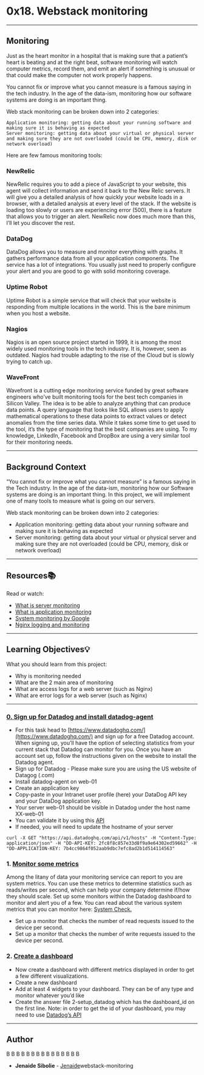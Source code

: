 # 0x18. Webstack monitoring

---
## Monitoring


Just as the heart monitor in a hospital that is making sure that a patient’s heart is beating and at the right beat, software monitoring will watch computer metrics, record them, and emit an alert if something is unusual or that could make the computer not work properly happens.

You cannot fix or improve what you cannot measure is a famous saying in the tech industry. In the age of the data-ism, monitoring how our software systems are doing is an important thing.

Web stack monitoring can be broken down into 2 categories:

    Application monitoring: getting data about your running software and making sure it is behaving as expected
    Server monitoring: getting data about your virtual or physical server and making sure they are not overloaded (could be CPU, memory, disk or network overload)

Here are few famous monitoring tools:

### NewRelic

NewRelic requires you to add a piece of JavaScript to your website, this agent will collect information and send it back to the New Relic servers. It will give you a detailed analysis of how quickly your website loads in a browser, with a detailed analysis at every level of the stack. If the website is loading too slowly or users are experiencing error (500), there is a feature that allows you to trigger an alert. NewRelic now does much more than this, I’ll let you discover the rest.

### DataDog

DataDog allows you to measure and monitor everything with graphs. It gathers performance data from all your application components. The service has a lot of integrations. You usually just need to properly configure your alert and you are good to go with solid monitoring coverage.

### Uptime Robot

Uptime Robot is a simple service that will check that your website is responding from multiple locations in the world. This is the bare minimum when you host a website.

### Nagios

Nagios is an open source project started in 1999, it is among the most widely used monitoring tools in the tech industry. It is, however, seen as outdated. Nagios had trouble adapting to the rise of the Cloud but is slowly trying to catch up.

### WaveFront

Wavefront is a cutting edge monitoring service funded by great software engineers who’ve built monitoring tools for the best tech companies in Silicon Valley. The idea is to be able to analyze anything that can produce data points. A query language that looks like SQL allows users to apply mathematical operations to these data points to extract values or detect anomalies from the time series data. While it takes some time to get used to the tool, it’s the type of monitoring that the best companies are using. To my knowledge, LinkedIn, Facebook and DropBox are using a very similar tool for their monitoring needs.

---
## Background Context

“You cannot fix or improve what you cannot measure” is a famous saying in the Tech industry. In the age of the data-ism, monitoring how our Software systems are doing is an important thing. In this project, we will implement one of many tools to measure what is going on our servers.

Web stack monitoring can be broken down into 2 categories:

* Application monitoring: getting data about your running software and making sure it is behaving as expected
* Server monitoring: getting data about your virtual or physical server and making sure they are not overloaded (could be CPU, memory, disk or network overload)

---

## Resources:books:
Read or watch:
* [What is server monitoring](https://intranet.hbtn.io/rltoken/m8e7smqRz3k4PUBnv0zB7g)
* [What is application monitoring](https://intranet.hbtn.io/rltoken/fGzCCVr7lwNEvarE8u1HRQ)
* [System monitoring by Google](https://intranet.hbtn.io/rltoken/h6WV2iIVUCL-atjFIu6TZA)
* [Nginx logging and monitoring](https://intranet.hbtn.io/rltoken/ZUIlnid6NphRWIaGZ3MTZQ)

---
## Learning Objectives:bulb:
What you should learn from this project:

* Why is monitoring needed
* What are the 2 main area of monitoring
* What are access logs for a web server (such as Nginx)
* What are error logs for a web server (such as Nginx)

---

### [0. Sign up for Datadog and install datadog-agent](./2-setup_datadog)
* For this task head to [https://www.datadoghq.com/](https://www.datadoghq.com/) and sign up for a free Datadog account. When signing up, you’ll have the option of selecting statistics from your current stack that Datadog can monitor for you. Once you have an account set up, follow the instructions given on the website to install the Datadog agent. 
* Sign up for Datadog - Please make sure you are using the US website of Datagog (.com)
* Install datadog-agent on web-01
* Create an application key
* Copy-paste in your Intranet user profile (here) your DataDog API key and your DataDog application key.
* Your server web-01 should be visible in Datadog under the host name XX-web-01
* You can validate it by using this [API](https://docs.datadoghq.com/api/v1/hosts/)
* If needed, you will need to update the hostname of your server
```
curl -X GET "https://api.datadoghq.com/api/v1/hosts" -H "Content-Type: application/json" -H "DD-API-KEY: 2fc8f8c857e33d8f9a9e64302ed59662" -H "DD-APPLICATION-KEY: 7b4cc9864f052aab9dbc7efc8ad2b1d514114563"
```

### 1. [Monitor some metrics](./)

Among the litany of data your monitoring service can report to you are system metrics. You can use these metrics to determine statistics such as reads/writes per second, which can help your company determine if/how they should scale. Set up some monitors within the Datadog dashboard to monitor and alert you of a few. You can read about the various system metrics that you can monitor here: [System Check.](https://docs.datadoghq.com/integrations/system/)
* Set up a monitor that checks the number of read requests issued to the device per second.
* Set up a monitor that checks the number of write requests issued to the device per second.


### 2. [Create a dashboard](./2-setup_datadog)
* Now create a dashboard with different metrics displayed in order to get a few different visualizations.
* Create a new dashboard
* Add at least 4 widgets to your dashboard. They can be of any type and monitor whatever you’d like
* Create the answer file 2-setup_datadog which has the dashboard_id on the first line. Note: in order to get the id of your dashboard, you may need to use [Datadog’s API](https://docs.datadoghq.com/api/v1/dashboards/#get-all-dashboards)

---

## Author
B
B
B
B
B
B
B
B
B
B
B
B
B
B
B
* **Jenaide Sibolie** - [Jenaide](https://github.com/Jenaide)webstack-monitoring
